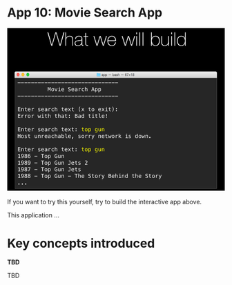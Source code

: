 # App 10: Movie Search App

![image](app-10-screenshot.png)
 
If you want to try this yourself, try to build the interactive app above. 

This application ...

Key concepts introduced
=================

**TBD**

TBD